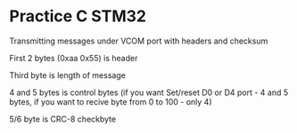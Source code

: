 # Practice C STM32
Transmitting messages under VCOM port with headers and checksum

First 2 bytes (0xaa 0x55) is header

Third byte is length of message

4 and 5 bytes is control bytes (if you want Set/reset D0 or D4 port - 4 and 5 bytes, if you want to recive byte from 0 to 100 - only 4)

5/6 byte is CRC-8 checkbyte
